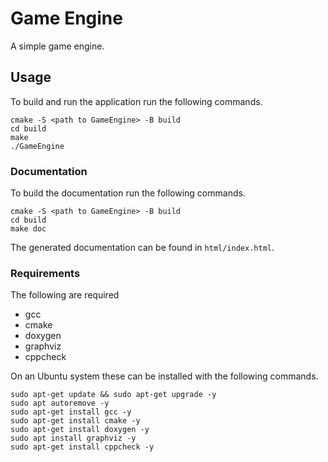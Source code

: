 # Game Engine

A simple game engine.

## Usage

To build and run the application run the following commands.

```
cmake -S <path to GameEngine> -B build
cd build
make
./GameEngine
```

### Documentation

To build the documentation run the following commands.

```
cmake -S <path to GameEngine> -B build
cd build
make doc
```

The generated documentation can be found in `html/index.html`.

### Requirements

The following are required

* gcc
* cmake
* doxygen
* graphviz
* cppcheck

On an Ubuntu system these can be installed with the following commands.

```
sudo apt-get update && sudo apt-get upgrade -y
sudo apt autoremove -y
sudo apt-get install gcc -y
sudo apt-get install cmake -y
sudo apt-get install doxygen -y
sudo apt install graphviz -y
sudo apt-get install cppcheck -y
```
